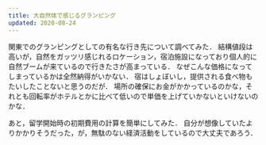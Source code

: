 ```yaml
---
title: 大自然体で感じるグランピング
updated: 2020-08-24
---
```


関東でのグランピングとしての有名な行き先について調べてみた．
結構値段は高いが，自然をガッツリ感じれるロケーション，宿泊施設になっており個人的に自然ブームが来ているので行きたさが高まっている．
なぜこんな価格になってしまっているかは全然納得がいかない．
宿はしょぼいし，提供される食べ物もたいしたことないと思うのだが．
場所の確保にお金がかかっているのかな，それとも回転率がホテルとかに比べて低いので単価を上げていかないといけないのかな．

あと，留学開始時の初期費用の計算を簡単にしてみた．
自分が想像していたよりかかりそうだった，が，無駄のない経済活動をしているので大丈夫であろう．
